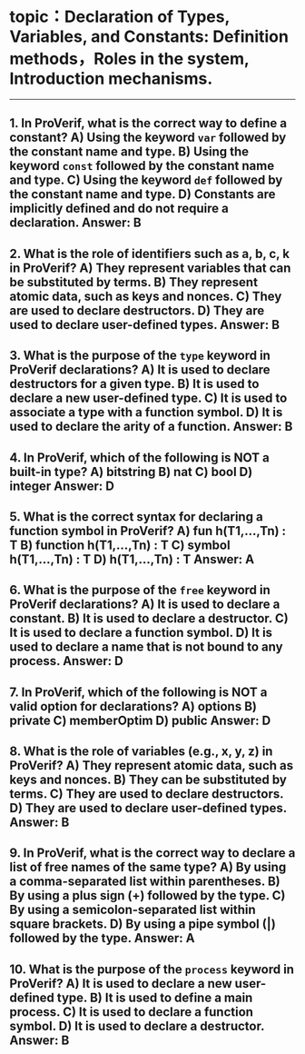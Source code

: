 # topic：Declaration of Types, Variables, and Constants: Definition methods，Roles in the system, Introduction mechanisms.
---
**1. In ProVerif, what is the correct way to define a constant?**
A) Using the keyword `var` followed by the constant name and type.
B) Using the keyword `const` followed by the constant name and type.
C) Using the keyword `def` followed by the constant name and type.
D) Constants are implicitly defined and do not require a declaration.
**Answer:** B
---
**2. What is the role of identifiers such as a, b, c, k in ProVerif?**
A) They represent variables that can be substituted by terms.
B) They represent atomic data, such as keys and nonces.
C) They are used to declare destructors.
D) They are used to declare user-defined types.
**Answer:** B
---
**3. What is the purpose of the `type` keyword in ProVerif declarations?**
A) It is used to declare destructors for a given type.
B) It is used to declare a new user-defined type.
C) It is used to associate a type with a function symbol.
D) It is used to declare the arity of a function.
**Answer:** B
---
**4. In ProVerif, which of the following is NOT a built-in type?**
A) bitstring
B) nat
C) bool
D) integer
**Answer:** D
---
**5. What is the correct syntax for declaring a function symbol in ProVerif?**
A) fun h(T1,...,Tn) : T
B) function h(T1,...,Tn) : T
C) symbol h(T1,...,Tn) : T
D) h(T1,...,Tn) : T
**Answer:** A
---
**6. What is the purpose of the `free` keyword in ProVerif declarations?**
A) It is used to declare a constant.
B) It is used to declare a destructor.
C) It is used to declare a function symbol.
D) It is used to declare a name that is not bound to any process.
**Answer:** D
---
**7. In ProVerif, which of the following is NOT a valid option for declarations?**
A) options
B) private
C) memberOptim
D) public
**Answer:** D
---
**8. What is the role of variables (e.g., x, y, z) in ProVerif?**
A) They represent atomic data, such as keys and nonces.
B) They can be substituted by terms.
C) They are used to declare destructors.
D) They are used to declare user-defined types.
**Answer:** B
---
**9. In ProVerif, what is the correct way to declare a list of free names of the same type?**
A) By using a comma-separated list within parentheses.
B) By using a plus sign (+) followed by the type.
C) By using a semicolon-separated list within square brackets.
D) By using a pipe symbol (|) followed by the type.
**Answer:** A
---
**10. What is the purpose of the `process` keyword in ProVerif?**
A) It is used to declare a new user-defined type.
B) It is used to define a main process.
C) It is used to declare a function symbol.
D) It is used to declare a destructor.
**Answer:** B
---